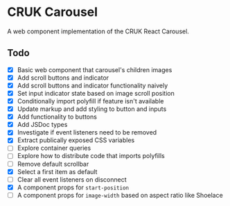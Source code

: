 # CRUK Carousel

A web component implementation of the CRUK React Carousel.

## Todo

- [x] Basic web component that carousel's children images
- [x] Add scroll buttons and indicator
- [x] Add scroll buttons and indicator functionality naively
- [x] Set input indicator state based on image scroll position
- [x] Conditionally import polyfill if feature isn't available
- [x] Update markup and add styling to button and inputs
- [x] Add functionality to buttons
- [x] Add JSDoc types
- [x] Investigate if event listeners need to be removed
- [x] Extract publically exposed CSS variables
- [ ] Explore container queries
- [ ] Explore how to distribute code that imports polyfills
- [ ] Remove default scrollbar 
- [x] Select a first item as default
- [ ] Clear all event listeners on disconnect
- [x] A component props for `start-position` 
- [ ] A component props for `image-width` based on aspect ratio like Shoelace 
